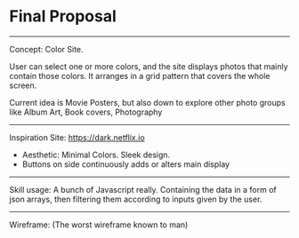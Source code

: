 # Final Proposal
---
Concept: Color Site.

User can select one or more colors, and the site displays photos that mainly contain those colors. It arranges in a grid pattern that covers the whole screen. 

Current idea is Movie Posters, but also down to explore other photo groups like Album Art, Book covers, Photography

---
Inspiration Site: https://dark.netflix.io

- Aesthetic: Minimal Colors. Sleek design.
- Buttons on side continuously adds or alters main display

---
Skill usage: A bunch of Javascript really. Containing the data in a form of json arrays, then filtering them according to inputs given by the user.

---
Wireframe: 
(The worst wireframe known to man)




